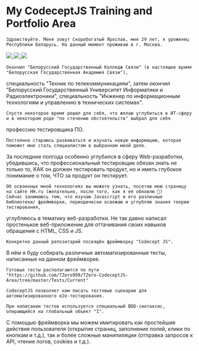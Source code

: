 # My CodeceptJS Training and Portfolio Area

    Здравствуйте. Меня зовут Скоробогатый Ярослав, мне 29 лет, я уроженец Республики Беларусь. На данный момент проживаю в г. Москва.

<div id = 'social_links' class='link_btn'>
    <a href="https://vk.com/tzero">
        <img src = "https://img.shields.io/badge/vk-blue?style=for-the-badge"/>
    </a>
    <a href="https://hh.ru/resume/28a29296ff089d8bde0039ed1f4b5953344168">
        <img src = "https://img.shields.io/badge/HeadHunter-red?style=for-the-badge"/>
    </a>
    <a href="https://t.me/TZero_spb">
        <img src = "https://img.shields.io/badge/Telegram-blue?style=for-the-badge"/>
    </a>
</div>

    Окончил "Белорусский Государственный Колледж Связи" (в настоящее время "Белорусская Государственная Академия Связи"), 
специальность "Техник по телекоммуникациям", затем окончил "Белорусский Государственный Университет Информатики и Радиоэлектроники", 
специальность "Инженер по информационным технологиям и управлению в технических системах".

    Спустя некоторое время решил для себя, что желаю углубиться в ИТ-сферу и в некотором роде "по стечению обстоятельств" выбрал для себя 
профессию тестировщика ПО.

    Постоянно стараюсь развиваться и изучать новую информацию, которая поможет мне стать специалистом в выбранном мной деле.
За последние полгода особенно углубился в сферу Web-разработки, убедившись, что профессиональный тестировщик обязан знать не только то, КАК он
должен тестировать продукт, но и иметь глубокое понимание о том, ЧТО за продукт он тестирует.

    Об освоенных мной технологиях вы можете узнать, посетив мою страницу на сайте HH.ru (желательно, после того, как я её обновлю 🤫)
    Сейчас занимаюсь тем, что изучаю Javascript и его различные библиотеки/ фреймворки, периодически освежаю и углубляю знания теории тестирования,
углубляюсь в тематику веб-разработки. Не так давно написал простенькое веб-приложение для оттачивания своих навыков обращения с HTML, CSS и JS.

    Конкретно данный репозитарий посвящён фреймворку "Codecept JS".
В нём я буду собирать различные автоматизированные тесты, написанные на данном фреймворке.

    Готовые тесты располагаются по пути "https://github.com/TZero999/TZero-CodeceptJS-Area/tree/master/Tests/Current"

    CodeceptJS позволяет нам писать тестовые сценарии для автоматизированного e2e-тестирования.

    При написании тестов используется специальный BDD-синтаксис, опирающийся на глобальный объект "I".
С помощью фреймворка мы можем имитировать как простейшие действия пользователя (открытие страниц, заполнение полей, клики по кнопкам и т.д.), 
так и более сложные манипиляции (отправка запросов к API, чтение логов, cookies и т.д.).